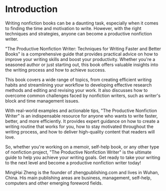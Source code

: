 # Introduction

Writing nonfiction books can be a daunting task, especially when it comes to finding the time and motivation to write. However, with the right techniques and strategies, anyone can become a productive nonfiction writer.

"The Productive Nonfiction Writer: Techniques for Writing Faster and Better Books" is a comprehensive guide that provides practical advice on how to improve your writing skills and boost your productivity. Whether you're a seasoned author or just starting out, this book offers valuable insights into the writing process and how to achieve success.

This book covers a wide range of topics, from creating efficient writing habits and streamlining your workflow to developing effective research methods and editing and revising your work. It also discusses how to overcome common challenges faced by nonfiction writers, such as writer's block and time management issues.

With real-world examples and actionable tips, "The Productive Nonfiction Writer" is an indispensable resource for anyone who wants to write faster, better, and more efficiently. It provides expert guidance on how to create a writing routine that works for you, how to stay motivated throughout the writing process, and how to deliver high-quality content that readers will love.

So, whether you're working on a memoir, self-help book, or any other type of nonfiction project, "The Productive Nonfiction Writer" is the ultimate guide to help you achieve your writing goals. Get ready to take your writing to the next level and become a productive nonfiction writer today!

MingHai Zheng is the founder of zhengpublishing.com and lives in Wuhan, China. His main publishing areas are business, management, self-help, computers and other emerging foreword fields.
